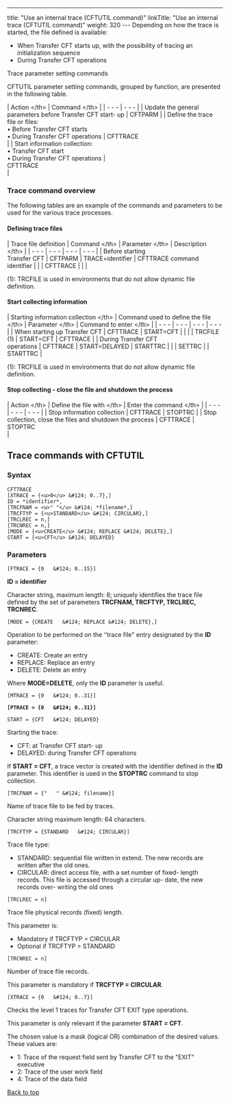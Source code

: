 ---
title: "Use an internal trace (CFTUTIL command)"
linkTitle: "Use an internal trace (CFTUTIL command)"
weight: 320
--- Depending on how the trace is started, the file defined is available:

- When Transfer CFT
    starts up, with the possibility of tracing an initialization sequence
- During Transfer
    CFT operations

<span id="Trace_commands"></span><span id="Trace_parameter_setting_commands"></span>Trace parameter setting
commands

CFTUTIL parameter setting commands, grouped by function, are presented in the
following table.

| Action &lt;/th&gt;  | Command &lt;/th&gt;  |
| - - - | - - - |
| Update the general parameters before Transfer CFT start- up  | CFTPARM |
| Define the trace file or files:<br/> • Before Transfer CFT starts <br/> • During Transfer CFT operations  | CFTTRACE<br />  |
| Start information collection:<br/> • Transfer CFT start<br/> • During Transfer CFT operations  |  <br/> CFTTRACE<br />  |

<span id="Trace_command_overview"></span>

### Trace command overview

The following tables are an example of the commands and parameters to
be used for the various trace processes.

#### Defining trace files

| Trace file definition | Command &lt;/th&gt;  | Parameter &lt;/th&gt;  | Description &lt;/th&gt;  |
| - - - | - - - | - - - | - - - |
| Before starting<br /> Transfer CFT  | CFTPARM  | TRACE=identifier  | CFTTRACE command identifier  |
|   | CFTTRACE  |   |   |

(1): TRCFILE is used in environments
that do not allow dynamic file definition.

#### Start collecting information

| Starting information collection &lt;/th&gt;  | Command used to define the file &lt;/th&gt;  | Parameter &lt;/th&gt;  | Command to enter &lt;/th&gt;  |
| - - - | - - - | - - - | - - - |
| When starting up Transfer CFT  | CFTTRACE  | START=CFT |   |
|   | TRCFILE (1)  | START=CFT  | CFTTRACE  |
| During Transfer CFT<br /> operations  | CFTTRACE  | START=DELAYED  | STARTTRC  |
|   | SETTRC  |   | STARTTRC  |

(1): TRCFILE is used in environments
that do not allow dynamic file definition.

#### Stop collecting - close the file and shutdown the process

| Action &lt;/th&gt;  | Define the file with &lt;/th&gt;  | Enter the command &lt;/th&gt;  |
| - - - | - - - | - - - |
| Stop information collection  | CFTTRACE  | STOPTRC |
| Stop collection, close the files and shutdown the process  | CFTTRACE  | STOPTRC<br />  |

## Trace commands with CFTUTIL

### Syntax

```
CFTTRACE 
[XTRACE = {<u>0</u> &#124; 0..7},]
ID = *identifier*,
[TRCFNAM = <u>" "</u> &#124; *filename*,]
[TRCFTYP = {<u>STANDARD</u> &#124; CIRCULAR},]
[TRCLREC = n,]
[TRCNREC = n,]
[MODE = {<u>CREATE</u> &#124; REPLACE &#124; DELETE},]
START = {<u>CFT</u> &#124; DELAYED}
```

### Parameters

`[FTRACE = {0   &#124; 0..15}]  `

**ID = identifier**

Character string, maximum length: 8; uniquely identifies the trace file
defined by the set of parameters **TRCFNAM, TRCFTYP, TRCLREC, TRCNREC**.

`[MODE = {CREATE   &#124; REPLACE &#124; DELETE},]`

Operation to be performed on the ‘‘trace file" entry designated
by the **ID** parameter:

- CREATE: Create
    an entry
- REPLACE: Replace
    an entry
- DELETE: Delete
    an entry

Where **MODE=DELETE**, only the **ID** parameter is useful.

`[MTRACE = {0   &#124; 0..31}]`

**`[PTRACE = {0   &#124; 0..31}]`**

`START = {CFT   &#124; DELAYED}`

Starting the trace:

- CFT: at Transfer
    CFT start- up
- DELAYED: during
    Transfer CFT operations

If **START = CFT**, a trace vector is created with the identifier
defined in the **ID** parameter. This identifier is used in the **STOPTRC**
command to stop collection.

`[TRCFNAM = {"   " &#124; filename}]`

Name of trace file to be fed by traces.

Character string maximum length: 64 characters.

`[TRCFTYP = {STANDARD   &#124; CIRCULAR}]`

Trace file type:

- STANDARD: sequential
    file written in extend. The new records are written after the old ones.
- CIRCULAR: direct
    access file, with a set number of fixed- length records. This file is accessed
    through a circular up- date, the new records over- writing the old ones

`[TRCLREC = n]`

Trace file physical records (fixed) length.

This parameter is:

- Mandatory if TRCFTYP
    = CIRCULAR
- Optional if TRCFTYP
    = STANDARD

`[TRCNREC = n]`

Number of trace file records.

This parameter is mandatory if **TRCFTYP = CIRCULAR**.

`[XTRACE = {0   &#124; 0..7}]`

Checks the level 1 traces for Transfer CFT EXIT type operations.

This parameter is only relevant if the parameter **START = CFT**.

The chosen value is a mask (logical OR) combination of the desired values.
These values are:

- 1: Trace of the
    request field sent by Transfer CFT to the "EXIT" executive
- 2: Trace of the
    user work field
- 4: Trace of the
    data field

<a href="#" class="selected">Back
to top</a>
